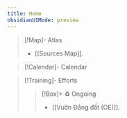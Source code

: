 ```yaml
---
title: Home
obsidianUIMode: preview
---
```


> [!Map]- Atlas
> -  [[Sources Map]].

> [!Calendar]- Calendar

> [!Training]- Efforts
> > [!Box]+ ♻️ Ongoing
> > -  [[Vườn Đắng đất (OE)]].



